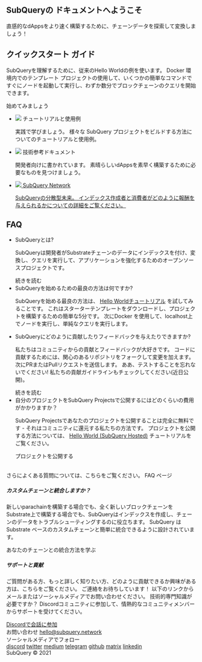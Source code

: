 <link rel="stylesheet" href="/assets/style/welcome.css" as="style" />
<div class="top2Sections">
  <section class="welcomeWords">
    <div class="main">
      <div>
        <h2 class="welcomeTitle">SubQueryの <span>ドキュメント</span>へようこそ</h2>
        <p>直感的なdAppsをより速く構築するために、チェーンデータを探索して変換しましょう！</p>
      </div>
    </div>
  </section>
  <section class="startSection main">
    <div>
      <h2 class="title">クイックスタート <span>ガイド</span></h2>
      <p>SubQueryを理解するために、従来のHello Worldの例を使います。 Docker 環境内でのテンプレート プロジェクトの使用して、いくつかの簡単なコマンドですぐにノードを起動して実行し、わずか数分でブロックチェーンのクエリを開始できます。
      </p>
      <span class="button">
        <router-link :to="{path: '/quickstart/helloworld-localhost/'}">
          <span>始めてみましょう</span>
        </router-link>
      </span>
    </div>
  </section>
</div>
<div class="main">
  <div>
    <ul class="list">
      <li>
        <router-link :to="{path: '/tutorials_examples/introduction/'}">
          <div>
            <img src="/assets/img/tutorialsIcon.svg" />
            <span>チュートリアルと使用例</span>
            <p>実践で学びましょう。 様々な SubQuery プロジェクトをビルドする方法についてのチュートリアルと使用例。</p>
          </div>
        </router-link>
      </li>
      <li>
        <router-link :to="{path: '/create/introduction/'}">
          <div>
            <img src="/assets/img/docsIcon.svg" />
            <span>技術参考ドキュメント</span>
            <p>開発者向けに書かれています。 素晴らしいdAppsを素早く構築するために必要なものを見つけましょう。</p>
          </div>
        </router-link>
      </li>
      <li>
        <a href="https://static.subquery.network/whitepaper.pdf" target="_blank">
          <div>
            <img src="/assets/img/networkIcon.svg" />
            <span>SubQuery Network</span>
            <p>SubQueryの分散型未来。 インデックス作成者と消費者がどのように報酬を与えられるかについての詳細をご覧ください。 </p>
          </div>
        </a>
      </li>
    </ul>
  </div>
</div>
<section class="faqSection main">
  <div>
    <h2 class="title">FAQ</h2>
    <ul class="faqList">
      <li>
        <div class="title">SubQueryとは?</div>
        <div class="content">
          <p>SubQueryは開発者がSubstrateチェーンのデータにインデックスを付け、変換し、クエリを実行して、アプリケーションを強化するためのオープンソースプロジェクトです。</p>
          <span class="more">
            <router-link :to="{path: '/faqs/faqs/#what-is-subquery'}">続きを読む</router-link>
          </span>
        </div>
      </li>
      <li>
        <div class="title">SubQueryを始めるための最良の方法は何ですか?</div>
        <div class="content">
          <p>SubQueryを始める最良の方法は、 <a href="/quickstart/helloworld-localhost/">Hello Worldチュートリアル</a> を試してみることです。 これはスターターテンプレートをダウンロードし、プロジェクトを構築するための簡単な5分です。 次にDocker を使用して、localhost上でノードを実行し、単純なクエリを実行します。 </p>
        </div>
      </li>
      <li>
        <div class="title">SubQueryにどのように貢献したりフィードバックを与えたりできますか?</div>
        <div class="content">
          <p>私たちはコミュニティからの貢献とフィードバックが大好きです。 コードに貢献するためには、関心のあるリポジトリをフォークして変更を加えます。 次にPRまたはPullリクエストを送信します。 ああ、テストすることを忘れないでください! 私たちの貢献ガイドラインもチェックしてください(近日公開)。 </p>
          <span class="more">
            <router-link :to="{path: '/faqs/faqs/#what-is-the-best-way-to-get-started-with-subquery'}">続きを読む</router-link>
          </span>
        </div>
      </li>
      <li>
        <div class="title">自分のプロジェクトをSubQuery Projectsで公開するにはどのくらいの費用がかかりますか？</div>
        <div class="content">
          <p>SubQuery Projectsであなたのプロジェクトを公開することは完全に無料です - それはコミュニティに還元する私たちの方法です。 プロジェクトを公開する方法については、 <a href="/quickstart/helloworld-hosted/">Hello World (SubQuery Hosted)</a> チュートリアルをご覧ください。</p>
          <span class="more">
            <router-link :to="{path: '/publish/publish/'}">プロジェクトを公開する</router-link>
          </span>
        </div>
      </li>
    </ul><br>
    さらによくある質問については、こちらをご覧ください。 <router-link :to="{path: '/faqs/faqs/'}">FAQ</router-link> ページ    
  </div>
</section>
<section class="main">
  <div>
    <div class="lastIntroduce lastIntroduce_1">
        <h5>カスタムチェーンと統合しますか？</h5>
        <p>新しいparachainを構築する場合でも、全く新しいブロックチェーンをSubstrate上で構築する場合でも、SubQueryはインデックスを作成し、チェーンのデータをトラブルシューティングするのに役立ちます。 SubQuery は Substrate ベースのカスタムチェーンと簡単に統合できるように設計されています。</p>
        <span class="more">
          <router-link :to="{path: '/create/mapping/#custom-substrate-chains'}">あなたのチェーンとの統合方法を学ぶ</router-link>
        </span>
    </div>
    <div class="lastIntroduce lastIntroduce_2">
        <h5>サポートと貢献</h5>
        <p>ご質問がある方、もっと詳しく知りたい方、どのように貢献できるか興味がある方は、こちらをご覧ください。 ご連絡をお待ちしています！ 以下のリンクからメールまたはソーシャルメディアでお問い合わせください。 技術的専門知識が必要ですか？ Discordコミュニティに参加して、情熱的なコミュニティメンバーからサポートを受けてください。 </p>
        <a class="more" target="_blank" href="https://discord.com/invite/78zg8aBSMG">Discordで会話に参加</a>
    </div>
    </div>
</section>
<section class="main connectSection">
  <div class="email">
    <span>お問い合わせ</span>
    <a href="mailto:hello@subquery.network">hello@subquery.network</a>
  </div>
  <div>
    <div>ソーシャルメディアでフォロー</div>
    <div class="connectWay">
      <a href="https://discord.com/invite/78zg8aBSMG" target="_blank" class="connectDiscord">discord</a>
      <a href="https://twitter.com/subquerynetwork" target="_blank" class="connectTwitter">twitter</a>
      <a href="https://medium.com/@subquery" target="_blank" class="connectMedium">medium</a>
      <a href="https://t.me/subquerynetwork" target="_blank" class="connectTelegram">telegram</a>
      <a href="https://github.com/OnFinality-io/subql" target="_blank" class="connectGithub">github</a>
      <a href="https://matrix.to/#/#subquery:matrix.org" target="_blank" class="connectMatrix">matrix</a>
      <a href="https://www.linkedin.com/company/subquery" target="_blank" class="connectLinkedin">linkedin</a>
    </div>
  </div>
</section>
</div> </div>
<div class="footer">
  <div class="main"><div>SubQuery © 2021</div></div>
</div>
<script charset="utf-8" src="/assets/js/welcome.js"></script>
